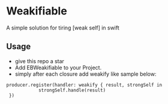 # Weakifiable
A simple solution for tiring [weak self] in swift

## Usage
- give this repo a star
- Add EBWeakifiable to your Project.
- simply after each closure add weakify like sample below:
```
producer.register(handler: weakify { result, strongSelf in
            strongSelf.handle(result)
 })
```


